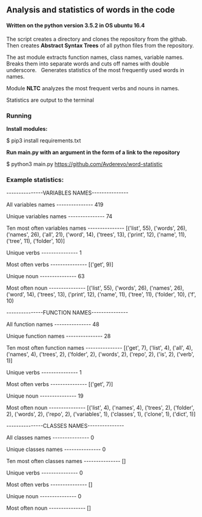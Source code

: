 <h2>Analysis and statistics of words in the code</h2>

<h4>Written on the python version 3.5.2 in OS ubuntu 16.4</h4>

The script creates a directory and clones the repository from the githab.
Then creates <b>Abstract Syntax Trees</b> of all python files from the repository.

The ast module extracts function names, class names, variable names. Breaks them into separate words and cuts off names with double underscore.
 
Generates statistics of the most frequently used words in names.

Module <b>NLTC</b> analyzes the most frequent verbs and nouns in names.

Statistics are output to the terminal

<h3>Running</h3>

<b>Install modules:</b>

$ pip3 install requirements.txt

<b>Run main.py with an argument in the form of a link to the repository</b>

$ python3 main.py https://github.com/Avderevo/word-statistic


<h3>Example statistics:</h3>


---------------VARIABLES NAMES---------------

All variables names --------------- 419

Unique variables names --------------- 74

Ten most often variables names --------------- [('list', 55), ('words', 26), ('names', 26), ('all', 21), ('word', 14), ('trees', 13), ('print', 12), ('name', 11), ('tree', 11), ('folder', 10)]

Unique verbs --------------- 1

Most often verbs --------------- 
 [('get', 9)]
 
Unique noun --------------- 63

Most often noun --------------- [('list', 55), ('words', 26), ('names', 26), ('word', 14), ('trees', 13), ('print', 12), ('name', 11), ('tree', 11), ('folder', 10), ('f', 10)


 


---------------FUNCTION NAMES---------------

 All function names --------------- 48
 
Unique function names --------------- 28

Ten most often function names --------------- [('get', 7), ('list', 4), ('all', 4), ('names', 4), ('trees', 2), ('folder', 2), ('words', 2), ('repo', 2), ('is', 2), ('verb', 1)]

Unique verbs --------------- 1

Most often verbs --------------- [('get', 7)]

Unique noun --------------- 19

Most often noun --------------- [('list', 4), ('names', 4), ('trees', 2), ('folder', 2), ('words', 2), ('repo', 2), ('variables', 1), ('classes', 1), ('clone', 1), ('dict', 1)]



---------------CLASSES NAMES---------------

 All classes names --------------- 0
 
Unique classes names --------------- 0

Ten most often classes names --------------- []

Unique verbs --------------- 0

Most often verbs --------------- []

Unique noun --------------- 0

Most often noun --------------- []



